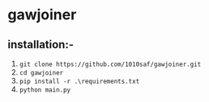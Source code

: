 # gawjoiner
## installation:-
1) ```git clone https://github.com/1010saf/gawjoiner.git```
2) ```cd gawjoiner```
3) ```pip install -r .\requirements.txt```
4) ```python main.py```
